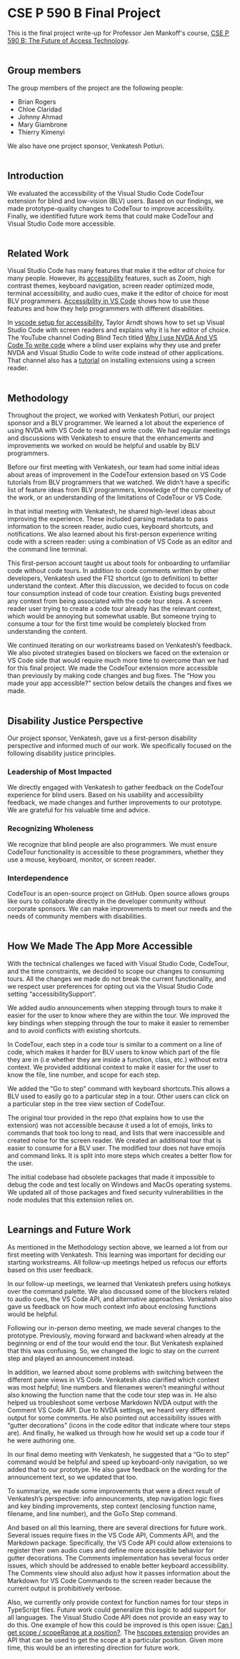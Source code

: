# CSE P 590 B Final Project

This is the final project write-up for Professor Jen Mankoff's course, [<ins>CSE P 590 B: The Future of Access Technology</ins>](https://courses.cs.washington.edu/courses/csep590b/23wi/assignments/project.html).
<br/><br/>

## Group members

The group members of the project are the following people:

- Brian Rogers
- Chloe Claridad
- Johnny Ahmad
- Mary Giambrone
- Thierry Kimenyi

We also have one project sponsor, Venkatesh Potluri.
<br/><br/>

## Introduction

We evaluated the accessibility of the Visual Studio Code CodeTour extension for blind and low-vision (BLV) users. Based on our findings, we made prototype-quality changes to CodeTour to improve accessibility. Finally, we identified future work items that could make CodeTour and Visual Studio Code more accessible.
<br/><br/>

## Related Work

Visual Studio Code has many features that make it the editor of choice for many people. However, its [<ins>accessibility</ins>](https://code.visualstudio.com/docs/editor/accessibility) features, such as Zoom, high contrast themes, keyboard navigation, screen reader optimized mode, terminal accessibility, and audio cues, make it the editor of choice for most BLV programmers. [<ins>Accessibility in VS Code</ins>](https://www.youtube.com/watch?v=9biCDjSSwqw) shows how to use those features and how they help programmers with different disabilities.

In [<ins>vscode setup for accessibility</ins>](https://www.youtube.com/watch?v=uZCwXDK-QPc), Taylor Arndt shows how to set up Visual Studio Code with screen readers and explains why it is her editor of choice. The YouTube channel Coding Blind Tech titled [<ins>Why I use NVDA And VS Code To write code</ins>](https://www.youtube.com/watch?v=7hU5PFa6Zoc) where a blind user explains why they use and prefer NVDA and Visual Studio Code to write code instead of other applications. That channel also has a [<ins>tutorial</ins>](https://www.youtube.com/watch?v=UaSZ0BpscQs) on installing extensions using a screen reader.
<br/><br/>

## Methodology

Throughout the project, we worked with Venkatesh Potluri, our project sponsor and a BLV programmer. We learned a lot about the experience of using NVDA with VS Code to read and write code. We had regular meetings and discussions with Venkatesh to ensure that the enhancements and improvements we worked on would be helpful and usable by BLV programmers.

Before our first meeting with Venkatesh, our team had some initial ideas about areas of improvement in the CodeTour extension based on VS Code tutorials from BLV programmers that we watched. We didn’t have a specific list of feature ideas from BLV programmers, knowledge of the complexity of the work, or an understanding of the limitations of CodeTour or VS Code.

In that initial meeting with Venkatesh, he shared high-level ideas about improving the experience. These included parsing metadata to pass information to the screen reader, audio cues, keyboard shortcuts, and notifications. We also learned about his first-person experience writing code with a screen reader: using a combination of VS Code as an editor and the command line terminal.

This first-person account taught us about tools for onboarding to unfamiliar code without code tours. In addition to code comments written by other developers, Venkatesh used the F12 shortcut (go to definition) to better understand the context.
After this discussion, we decided to focus on code tour consumption instead of code tour creation. Existing bugs prevented any context from being associated with the code tour steps. A screen reader user trying to create a code tour already has the relevant context, which would be annoying but somewhat usable. But someone trying to consume a tour for the first time would be completely blocked from understanding the content.

We continued iterating on our workstreams based on Venkatesh’s feedback. We also pivoted strategies based on blockers we faced on the extension or VS Code side that would require much more time to overcome than we had for this final project. We made the CodeTour extension more accessible than previously by making code changes and bug fixes. The “How you made your app accessible?” section below details the changes and fixes we made.
<br/><br/>

## Disability Justice Perspective

Our project sponsor, Venkatesh, gave us a first-person disability perspective and informed much of our work. We specifically focused on the following disability justice principles.
<br/>

### Leadership of Most Impacted

We directly engaged with Venkatesh to gather feedback on the CodeTour experience for blind users. Based on his usability and accessibility feedback, we made changes and further improvements to our prototype. We are grateful for his valuable time and advice.
<br/>

### Recognizing Wholeness

We recognize that blind people are also programmers. We must ensure CodeTour functionality is accessible to these programmers, whether they use a mouse, keyboard, monitor, or screen reader.
<br/>

### Interdependence

CodeTour is an open-source project on GitHub. Open source allows groups like ours to collaborate directly in the developer community without corporate sponsors. We can make improvements to meet our needs and the needs of community members with disabilities.
<br/><br/>

## How We Made The App More Accessible

With the technical challenges we faced with Visual Studio Code, CodeTour, and the time constraints, we decided to scope our changes to consuming tours. All the changes we made do not break the current functionality, and we respect user preferences for opting out via the Visual Studio Code setting “accessibilitySupport”.

We added audio announcements when stepping through tours to make it easier for the user to know where they are within the tour. We improved the key bindings when stepping through the tour to make it easier to remember and to avoid conflicts with existing shortcuts.

In CodeTour, each step in a code tour is similar to a comment on a line of code, which makes it harder for BLV users to know which part of the file they are in (i.e whether they are inside a function, class, etc.) without extra context. We provided additional context to make it easier for the user to know the file, line number, and scope for each step.

We added the “Go to step” command with keyboard shortcuts.This allows a BLV used to easily go to a particular step in a tour. Other users can click on a particular step in the tree view section of CodeTour.

The original tour provided in the repo (that explains how to use the extension) was not accessible because it used a lot of emojis, links to commands that took too long to read, and lists that were inaccessible and created noise for the screen reader. We created an additional tour that is easier to consume for a BLV user. The modified tour does not have emojis and command links. It is split into more steps which creates a better flow for the user.

The initial codebase had obsolete packages that made it impossible to debug the code and test locally on Windows and MacOs operating systems. We updated all of those packages and fixed security vulnerabilities in the node modules that this extension relies on.
<br/><br/>

## Learnings and Future Work

As mentioned in the Methodology section above, we learned a lot from our first meeting with Venkatesh. This learning was important for deciding our starting workstreams. All follow-up meetings helped us refocus our efforts based on this user feedback.

In our follow-up meetings, we learned that Venkatesh prefers using hotkeys over the command palette. We also discussed some of the blockers related to audio cues, the VS Code API, and alternative approaches. Venkatesh also gave us feedback on how much context info about enclosing functions would be helpful.

Following our in-person demo meeting, we made several changes to the prototype. Previously, moving forward and backward when already at the beginning or end of the tour would end the tour. But Venkatesh explained that this was confusing. So, we changed the logic to stay on the current step and played an announcement instead.

In addition, we learned about some problems with switching between the different pane views in VS Code. Venkatesh also clarified which context was most helpful; line numbers and filenames weren’t meaningful without also knowing the function name that the code tour step was in. He also helped us troubleshoot some verbose Markdown NVDA output with the Comment VS Code API. Due to NVDA settings, we heard very different output for some comments. He also pointed out accessibility issues with “gutter decorations” (icons in the code editor that indicate where tour steps are). And finally, he walked us through how he would set up a code tour if he were authoring one.

In our final demo meeting with Venkatesh, he suggested that a “Go to step” command would be helpful and speed up keyboard-only navigation, so we added that to our prototype. He also gave feedback on the wording for the announcement text, so we updated that too.

To summarize, we made some improvements that were a direct result of Venkatesh’s perspective: info announcements, step navigation logic fixes and key binding improvements, step context (enclosing function name, filename, and line number), and the GoTo Step command.

And based on all this learning, there are several directions for future work. Several issues require fixes in the VS Code API, Comments API, and the Markdown package. Specifically, the VS Code API could allow extensions to register their own audio cues and define more accessible behavior for gutter decorations. The Comments implementation has several focus order issues, which should be addressed to enable better keyboard accessibility. The Comments view should also adjust how it passes information about the Markdown for VS Code Commands to the screen reader because the current output is prohibitively verbose.

Also, we currently only provide context for function names for tour steps in TypeScript files. Future work could generalize this logic to add support for all languages. The Visual Studio Code API does not provide an easy way to do this. One example of how this could be improved is this open issue: [<ins>Can I get scope / scopeRange at a position?</ins>](https://github.com/microsoft/vscode/issues/580). The [<ins>hscopes extension</ins>](https://github.com/draivin/hscopes/blob/58365d2969dbe0e55a5b469dd8c8c1b4dc1a0522/src/document.ts#L49) provides an API that can be used to get the scope at a particular position. Given more time, this would be an interesting direction for future work.
